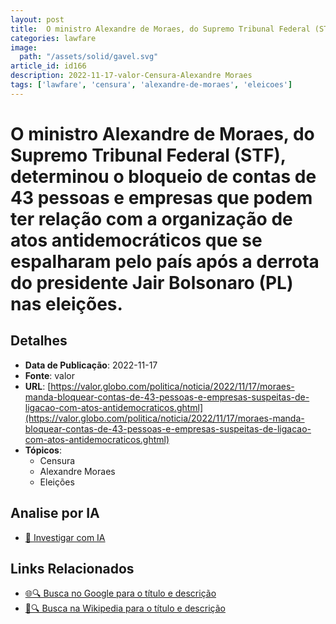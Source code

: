 ```yaml
---
layout: post
title:  O ministro Alexandre de Moraes, do Supremo Tribunal Federal (STF), determinou o bloqueio de contas de 43 pessoas e empresas que podem ter relação com a organização de atos antidemocráticos que se espalharam pelo país após a derrota do presidente Jair Bolsonaro (PL) nas eleições.
categories: lawfare
image: 
  path: "/assets/solid/gavel.svg"
article_id: id166
description: 2022-11-17-valor-Censura-Alexandre Moraes
tags: ['lawfare', 'censura', 'alexandre-de-moraes', 'eleicoes']
---
```


# O ministro Alexandre de Moraes, do Supremo Tribunal Federal (STF), determinou o bloqueio de contas de 43 pessoas e empresas que podem ter relação com a organização de atos antidemocráticos que se espalharam pelo país após a derrota do presidente Jair Bolsonaro (PL) nas eleições.

## Detalhes
- **Data de Publicação**: 2022-11-17
- **Fonte**: valor
- **URL**: [https://valor.globo.com/politica/noticia/2022/11/17/moraes-manda-bloquear-contas-de-43-pessoas-e-empresas-suspeitas-de-ligacao-com-atos-antidemocraticos.ghtml](https://valor.globo.com/politica/noticia/2022/11/17/moraes-manda-bloquear-contas-de-43-pessoas-e-empresas-suspeitas-de-ligacao-com-atos-antidemocraticos.ghtml)
- **Tópicos**:
  - Censura
  - Alexandre Moraes
  - Eleições

## Analise por IA
- [🤖 Investigar com IA](https://www.perplexity.ai/search?q=%22not%C3%ADcia%20artigo%20Brasil%22%20O%20ministro%20Alexandre%20de%20Moraes%2C%20do%20Supremo%20Tribunal%20Federal%20%28STF%29%2C%20determinou%20o%20bloqueio%20de%20contas%20de%2043%20pessoas%20e%20empresas%20que%20podem%20ter%20rela%C3%A7%C3%A3o%20com%20a%20organiza%C3%A7%C3%A3o%20de%20atos%20antidemocr%C3%A1ticos%20que%20se%20espalharam%20pelo%20pa%C3%ADs%20ap%C3%B3s%20a%20derrota%20do%20presidente%20Jair%20Bolsonaro%20%28PL%29%20nas%20elei%C3%A7%C3%B5es.%20valor%202022-11-17)

## Links Relacionados
- [🌐🔍 Busca no Google para o título e descrição](https://www.google.com/search?q=%22not%C3%ADcia%20artigo%20Brasil%22%20O%20ministro%20Alexandre%20de%20Moraes%2C%20do%20Supremo%20Tribunal%20Federal%20%28STF%29%2C%20determinou%20o%20bloqueio%20de%20contas%20de%2043%20pessoas%20e%20empresas%20que%20podem%20ter%20rela%C3%A7%C3%A3o%20com%20a%20organiza%C3%A7%C3%A3o%20de%20atos%20antidemocr%C3%A1ticos%20que%20se%20espalharam%20pelo%20pa%C3%ADs%20ap%C3%B3s%20a%20derrota%20do%20presidente%20Jair%20Bolsonaro%20%28PL%29%20nas%20elei%C3%A7%C3%B5es.%20valor%202022-11-17)
- [📖🔍 Busca na Wikipedia para o título e descrição](https://pt.wikipedia.org/w/index.php?search=%22not%C3%ADcia%20artigo%20Brasil%22%20O%20ministro%20Alexandre%20de%20Moraes%2C%20do%20Supremo%20Tribunal%20Federal%20%28STF%29%2C%20determinou%20o%20bloqueio%20de%20contas%20de%2043%20pessoas%20e%20empresas%20que%20podem%20ter%20rela%C3%A7%C3%A3o%20com%20a%20organiza%C3%A7%C3%A3o%20de%20atos%20antidemocr%C3%A1ticos%20que%20se%20espalharam%20pelo%20pa%C3%ADs%20ap%C3%B3s%20a%20derrota%20do%20presidente%20Jair%20Bolsonaro%20%28PL%29%20nas%20elei%C3%A7%C3%B5es.%20valor%202022-11-17)

